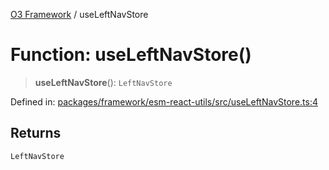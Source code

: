[O3 Framework](../API.md) / useLeftNavStore

# Function: useLeftNavStore()

> **useLeftNavStore**(): `LeftNavStore`

Defined in: [packages/framework/esm-react-utils/src/useLeftNavStore.ts:4](https://github.com/UjjawalPrabhat/openmrs-esm-core/blob/main/packages/framework/esm-react-utils/src/useLeftNavStore.ts#L4)

## Returns

`LeftNavStore`
